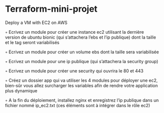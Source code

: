 # Terraform-mini-projet
Deploy a VM with EC2 on AWS

◦ Ecrivez un module pour créer une instance ec2 utilisant la dernière version de ubuntu bionic (qui 
s’attachera l’ebs et l’ip publique) dont la taille et le tag seront variabilisés

◦ Ecrivez un module pour créer un volume ebs dont la taille sera variabilisée

◦ Ecrivez un module pour une ip publique (qui s’attachera la security group)

◦ Ecrivez un module pour créer une security qui ouvrira le 80 et 443

◦ Créez un dossier app qui va utiliser les 4 modules pour déployer une ec2, bien-sûr vous allez surcharger 
les variables afin de rendre votre application plus dynamique

◦ A la fin du déploiement, installez nginx et enregistrez l’ip publique dans un fichier nommé ip_ec2.txt (ces éléments sont à intégrer dans le rôle ec2)
